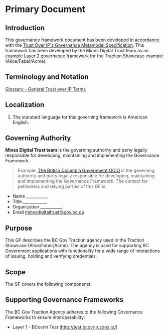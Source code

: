 # Primary Document
## Introduction
This governance framework document has been developed in accordance with the [Trust Over IP's Governance Metamodel Specification](https://trustoverip.org/permalink/ToIP-Governance-Metamodel-Specification-V1.0-2021-12-21.pdf).
This framework has been developed by the Mines Digital Trust team as an example Layer 2 governance framework for the Traction Showcase example (Alice/Faber/Acme).

## Terminology and Notation
[Glossary - General Trust over IP Terms](https://trustoverip.github.io/toip/glossary)

## Localization
1. The standard language for this governing framework is American English. 

## Governing Authority
**Mines Digital Trust team** is the governing authority and party legally responsible for developing, maintaining and implementing the Governance Framework.
> Example: [The British Columbia Government OCIO](https://www2.gov.bc.ca/gov/content/governments/organizational-structure/ministries-organizations/central-government-agencies/office-of-the-chief-information-officer) is the governing authority and party legally responsible for developing, maintaining and implementing the Governance Framework.
The contact for petitioners and relying parties of this GF is
* Name ___________
* Title ____________
* Organization ___________
* Email minesdigitaltrust@gov.bc.ca

## Purpose
This GF describes the BC Gov Traction agency used in the Traction Showcase (Alice/Faber/Acme). The agency is used for supporting BC Government applications with functionality for a wide range of interactions of issuing, holding and verifying credentials.

## Scope
The GF covers the following components:

## Supporting Governance Frameworks
The BC Gov Traction Agency adheres to the following Governance Frameworks to ensure interoperability:
* Layer 1 - BCovrin Test (http://test.bcovrin.vonx.io/)

